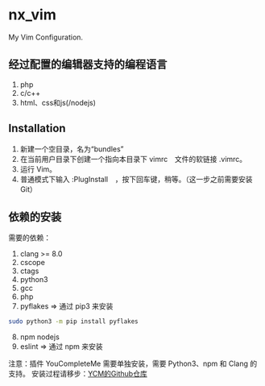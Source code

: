 # nx_vim
My Vim Configuration.

## 经过配置的编辑器支持的编程语言
1. php
2. c/c++
3. html、css和js(/nodejs)

## Installation
1. 新建一个空目录，名为“bundles”
2. 在当前用户目录下创建一个指向本目录下 vimrc　文件的软链接 .vimrc。
3. 运行 Vim。
4. 普通模式下输入 :PlugInstall　，按下回车键，稍等。（这一步之前需要安装Git）

## 依赖的安装
需要的依赖：
1. clang >= 8.0
2. cscope
3. ctags
4. python3
5. gcc
6. php
7. pyflakes => 通过 pip3 来安装
```sh
sudo python3 -m pip install pyflakes
```
8. npm nodejs
9. eslint => 通过 npm 来安装

注意：插件 YouCompleteMe 需要单独安装，需要 Python3、npm 和 Clang 的支持。
安装过程请移步：[YCM的Github仓库](https://github.com/Valloric/YouCompleteMe)
